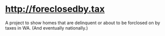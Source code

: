 # http://foreclosedby.tax

A project to show homes that are delinquent or about to be forclosed on by taxes in WA. (And eventually nationally.)


